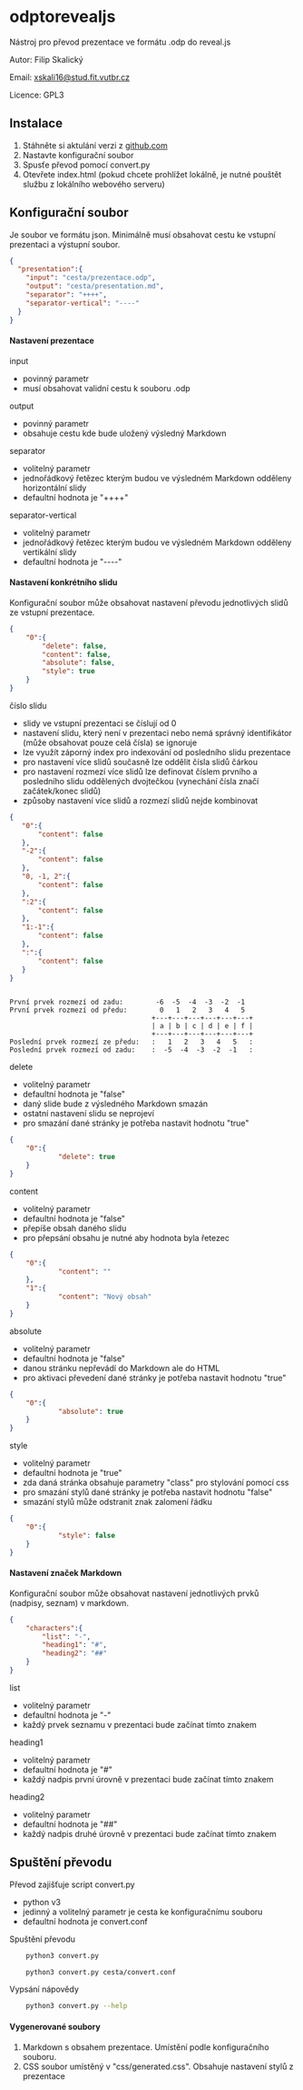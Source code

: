 # odptorevealjs

Nástroj pro převod prezentace ve formátu .odp do reveal.js

Autor: Filip Skalický

Email: xskali16@stud.fit.vutbr.cz

Licence: GPL3

## Instalace

1. Stáhněte si aktulání verzi z [github.com](https://github.com/filipskalicky/odptorevealjs)
2. Nastavte konfigurační soubor
3. Spusťe převod pomocí convert.py
4. Otevřete index.html (pokud chcete prohlížet lokálně, je nutné pouštět službu z lokálního webového serveru)



## Konfigurační soubor

Je soubor ve formátu json. Minimálně musí obsahovat cestu ke vstupní prezentaci a výstupní soubor.
```json
{
  "presentation":{
    "input": "cesta/prezentace.odp",
    "output": "cesta/presentation.md",
    "separator": "++++",
    "separator-vertical": "----"
  }
}

```

#### Nastavení prezentace

input

- povinný parametr
- musí obsahovat validní cestu k souboru .odp

output

- povinný parametr
- obsahuje cestu kde bude uložený výsledný Markdown

separator

- volitelný parametr
- jednořádkový řetězec kterým budou ve výsledném Markdown odděleny horizontální slidy
- defaultní hodnota je "++++"

separator-vertical

- volitelný parametr
- jednořádkový řetězec kterým budou ve výsledném Markdown odděleny vertikální slidy
- defaultní hodnota je "----"

#### Nastavení konkrétního slidu

Konfigurační soubor může obsahovat nastavení převodu jednotlivých slidů ze vstupní prezentace.

```json
{
    "0":{
        "delete": false,
        "content": false,
        "absolute": false,
        "style": true
    }
}
```  

číslo slidu

- slidy ve vstupní prezentaci se číslují od 0 
- nastavení slidu, který není v prezentaci nebo nemá správný identifikátor (může obsahovat pouze celá čísla) se ignoruje
- lze využít záporný index pro indexování od posledního slidu prezentace
- pro nastavení více slidů současně lze oddělit čísla slidů čárkou
- pro nastavení rozmezí více slidů lze definovat číslem prvního a posledního slidu oddělených dvojtečkou (vynechání čísla značí začátek/konec slidů)
- způsoby nastavení více slidů a rozmezí slidů nejde kombinovat
 
 ```json
{
    "0":{
        "content": false
    },
    "-2":{
        "content": false
    },
    "0, -1, 2":{
        "content": false
    },
    ":2":{
        "content": false
    },
    "1:-1":{
        "content": false
    },
    ":":{
        "content": false
    }
}
```

 ``` text

První prvek rozmezí od zadu:        -6  -5  -4  -3  -2  -1
První prvek rozmezí od předu:        0   1   2   3   4   5
                                    +---+---+---+---+---+---+
                                    | a | b | c | d | e | f |
                                    +---+---+---+---+---+---+
Poslední prvek rozmezí ze předu:   :   1   2   3   4   5   :
Poslední prvek rozmezí od zadu:    :  -5  -4  -3  -2  -1   :                               

```    

delete

- volitelný parametr
- defaultní hodnota je "false"
- daný slide bude z výsledného Markdown smazán
- ostatní nastavení slidu se neprojeví
- pro smazání dané stránky je potřeba nastavit hodnotu "true"
```json
{
    "0":{
            "delete": true
    }
}
```

content

- volitelný parametr
- defaultní hodnota je "false"
- přepíše obsah daného slidu 
- pro přepsání obsahu je nutné aby hodnota byla řetezec
```json
{
    "0":{
            "content": ""
    },
    "1":{
            "content": "Nový obsah"
    }
}
```

absolute

- volitelný parametr
- defaultní hodnota je "false"
- danou stránku nepřevádí do Markdown ale do HTML
- pro aktivaci převedení dané stránky je potřeba nastavit hodnotu "true"
```json
{
    "0":{
            "absolute": true
    }
}
```

style

- volitelný parametr
- defaultní hodnota je "true"
- zda daná stránka obsahuje parametry "class" pro stylování pomocí css
- pro smazání stylů dané stránky je potřeba nastavit hodnotu "false"
- smazání stylů může odstranit znak zalomení řádku 
```json
{
    "0":{
            "style": false
    }
}
```

#### Nastavení značek Markdown

Konfigurační soubor může obsahovat nastavení jednotlivých prvků (nadpisy, seznam) v markdown.

```json
{
    "characters":{
        "list": "-",
        "heading1": "#",
        "heading2": "##"
    }
}
```

list

- volitelný parametr
- defaultní hodnota je "-"
- každý prvek seznamu v prezentaci bude začínat tímto znakem

heading1

- volitelný parametr
- defaultní hodnota je "#"
- každý nadpis první úrovně v prezentaci bude začínat tímto znakem

heading2

- volitelný parametr
- defaultní hodnota je "##"
- každý nadpis druhé úrovně v prezentaci bude začínat tímto znakem

## Spuštění převodu

Převod zajišťuje script convert.py

- python v3
- jedinný a volitelný parametr je cesta ke konfiguračnímu souboru 
- defaultní hodnota je convert.conf

Spuštění převodu

```bash
    python3 convert.py 
```   
```bash
    python3 convert.py cesta/convert.conf
```

Vypsání nápovědy

```bash
    python3 convert.py --help
``` 

#### Vygenerované soubory

1. Markdown s obsahem prezentace. Umístění podle konfiguračního souboru.
2. CSS soubor umístěný v "css/generated.css". Obsahuje nastavení stylů z prezentace


